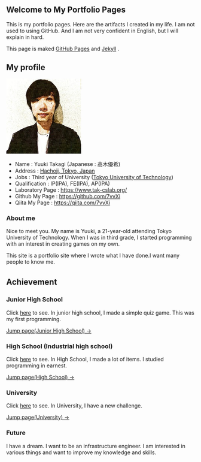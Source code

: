 
## Welcome to My Portfolio Pages

This is my portfolio pages. Here are the artifacts I created in my life. 
I am not used to using GitHub. And I am not very confident in English, but I will explain in hard.

This page is maked [GitHub Pages](https://github.com/) and [Jekyll](https://jekyllrb.com/) .

<!-- Click [here](https://github.com/7vvXi/portfolio/) to change. -->

## My profile

![My Profile Image](/images/Img200.jpg)

- Name : Yuuki Takagi (Japanese : 高木優希)
- Address : [Hachoji, Tokyo, Japan](https://en.wikipedia.org/wiki/Hachi%C5%8Dji)
- Jobs : Third year of University ([Tokyo University of Technology](https://en.wikipedia.org/wiki/Tokyo_University_of_Technology))
- Qualification : IP(IPA), FE(IPA), AP(IPA)
- Laboratory Page : https://www.tak-cslab.org/
- Github My Page : https://github.com/7vvXi
- Qiita  My Page : https://qiita.com/7vvXi

### About me

Nice to meet you. My name is Yuuki, a 21-year-old attending Tokyo University of Technology. When I was in third grade, I started programming with an interest in creating games on my own.

This site is a portfolio site where I wrote what I have done.I want many people to know me. 

## Achievement　

### Junior High School

Click [here](/junior/index.md) to see.
In junior high school, I made a simple quiz game.
This was my first programming.

[Jump page(Junior High School) →](https://7vvxi.github.io/portfolio/junior/)

### High School (Industrial high school)

Click [here](/high/index.md) to see.
In High School, I made a lot of items.
I studied programming in earnest.

[Jump page(High School) →](https://7vvxi.github.io/portfolio/high/)

### University

Click [here](/univ/index.md) to see.
In University, I have a new challenge.

[Jump page(University) →](https://7vvxi.github.io/portfolio/univ/)

### Future

I have a dream. I want to be an infrastructure engineer.
I am interested in various things and want to improve my knowledge and skills.

